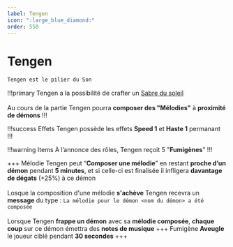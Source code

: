 ```yaml
---
label: Tengen
icon: ":large_blue_diamond:"
order: 550
---
```


# Tengen

```txt
Tengen est le pilier du Son
```

!!!primary
Tengen a la possibilité de crafter un [Sabre du soleil](/demonslayer-uhc/divers/sabre) <br>
<br>
Au cours de la partie Tengen pourra **composer des "Mélodies"** à **proximité de démons**
!!!

!!!success Effets
Tengen possède les effets **Speed 1** et **Haste 1** permanant
!!!

!!!warning Items
À l’annonce des rôles, Tengen reçoit 5 "**Fumigènes**"
!!!

+++ Mélodie
Tengen peut “**Composer une mélodie**” en restant **proche d’un démon** pendant **5 minutes**, et si celle-ci est finalisée il infligera **davantage de dégats** (+25%) à ce démon <br>
<br>
Losque la composition d'une mélodie **s'achève** Tengen recevra un **message** du type : ```La mélodie pour le démon <nom du démon> a été composée``` <br>
<br>
Lorsque Tengen **frappe un démon** avec sa **mélodie composée**, **chaque coup** sur ce démon émettra des **notes de musique**
+++ Fumigène
**Aveugle** le joueur ciblé pendant **30 secondes** 
+++










